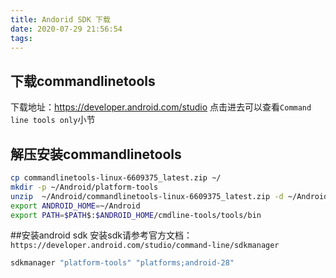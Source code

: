 ```yaml
---
title: Andorid SDK 下载
date: 2020-07-29 21:56:54
tags:
---
```

## 下载commandlinetools
下载地址：https://developer.android.com/studio 点击进去可以查看`Command line tools only`小节

## 解压安装commandlinetools
```bash
cp commandlinetools-linux-6609375_latest.zip ~/
mkdir -p ~/Android/platform-tools
unzip  ~/Android/commandlinetools-linux-6609375_latest.zip -d ~/Android/platform-tools/
export ANDROID_HOME=~/Android
export PATH=$PATH$:$ANDROID_HOME/cmdline-tools/tools/bin
```

##安装android sdk
安装sdk请参考官方文档：`https://developer.android.com/studio/command-line/sdkmanager`
```bash
sdkmanager "platform-tools" "platforms;android-28"
```